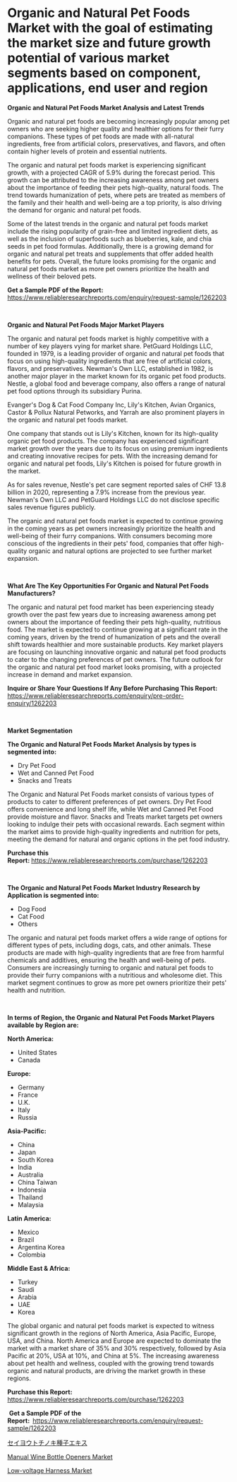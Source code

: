 <p><h1>Organic and Natural Pet Foods Market with the goal of estimating the market size and future growth potential of various market segments based on component, applications, end user and region</h1></p><p><strong>Organic and Natural Pet Foods Market Analysis and Latest Trends</strong></p>
<p><p>Organic and natural pet foods are becoming increasingly popular among pet owners who are seeking higher quality and healthier options for their furry companions. These types of pet foods are made with all-natural ingredients, free from artificial colors, preservatives, and flavors, and often contain higher levels of protein and essential nutrients.</p><p>The organic and natural pet foods market is experiencing significant growth, with a projected CAGR of 5.9% during the forecast period. This growth can be attributed to the increasing awareness among pet owners about the importance of feeding their pets high-quality, natural foods. The trend towards humanization of pets, where pets are treated as members of the family and their health and well-being are a top priority, is also driving the demand for organic and natural pet foods.</p><p>Some of the latest trends in the organic and natural pet foods market include the rising popularity of grain-free and limited ingredient diets, as well as the inclusion of superfoods such as blueberries, kale, and chia seeds in pet food formulas. Additionally, there is a growing demand for organic and natural pet treats and supplements that offer added health benefits for pets. Overall, the future looks promising for the organic and natural pet foods market as more pet owners prioritize the health and wellness of their beloved pets.</p></p>
<p><strong>Get a Sample PDF of the Report:&nbsp;</strong> <a href="https://www.reliableresearchreports.com/enquiry/request-sample/1262203">https://www.reliableresearchreports.com/enquiry/request-sample/1262203</a></p>
<p>&nbsp;</p>
<p><strong>Organic and Natural Pet Foods Major Market Players</strong></p>
<p><p>The organic and natural pet foods market is highly competitive with a number of key players vying for market share. PetGuard Holdings LLC, founded in 1979, is a leading provider of organic and natural pet foods that focus on using high-quality ingredients that are free of artificial colors, flavors, and preservatives. Newman's Own LLC, established in 1982, is another major player in the market known for its organic pet food products. Nestle, a global food and beverage company, also offers a range of natural pet food options through its subsidiary Purina.</p><p>Evanger's Dog & Cat Food Company Inc, Lily's Kitchen, Avian Organics, Castor & Pollux Natural Petworks, and Yarrah are also prominent players in the organic and natural pet foods market.</p><p>One company that stands out is Lily's Kitchen, known for its high-quality organic pet food products. The company has experienced significant market growth over the years due to its focus on using premium ingredients and creating innovative recipes for pets. With the increasing demand for organic and natural pet foods, Lily's Kitchen is poised for future growth in the market.</p><p>As for sales revenue, Nestle's pet care segment reported sales of CHF 13.8 billion in 2020, representing a 7.9% increase from the previous year. Newman's Own LLC and PetGuard Holdings LLC do not disclose specific sales revenue figures publicly.</p><p>The organic and natural pet foods market is expected to continue growing in the coming years as pet owners increasingly prioritize the health and well-being of their furry companions. With consumers becoming more conscious of the ingredients in their pets' food, companies that offer high-quality organic and natural options are projected to see further market expansion.</p></p>
<p>&nbsp;</p>
<p><strong>What Are The Key Opportunities For Organic and Natural Pet Foods Manufacturers?</strong></p>
<p><p>The organic and natural pet food market has been experiencing steady growth over the past few years due to increasing awareness among pet owners about the importance of feeding their pets high-quality, nutritious food. The market is expected to continue growing at a significant rate in the coming years, driven by the trend of humanization of pets and the overall shift towards healthier and more sustainable products. Key market players are focusing on launching innovative organic and natural pet food products to cater to the changing preferences of pet owners. The future outlook for the organic and natural pet food market looks promising, with a projected increase in demand and market expansion.</p></p>
<p><strong>Inquire or Share Your Questions If Any Before Purchasing This Report:</strong> <a href="https://www.reliableresearchreports.com/enquiry/pre-order-enquiry/1262203">https://www.reliableresearchreports.com/enquiry/pre-order-enquiry/1262203</a></p>
<p>&nbsp;</p>
<p><strong>Market Segmentation</strong></p>
<p><strong>The Organic and Natural Pet Foods Market Analysis by types is segmented into:</strong></p>
<p><ul><li>Dry Pet Food</li><li>Wet and Canned Pet Food</li><li>Snacks and Treats</li></ul></p>
<p><p>The Organic and Natural Pet Foods market consists of various types of products to cater to different preferences of pet owners. Dry Pet Food offers convenience and long shelf life, while Wet and Canned Pet Food provide moisture and flavor. Snacks and Treats market targets pet owners looking to indulge their pets with occasional rewards. Each segment within the market aims to provide high-quality ingredients and nutrition for pets, meeting the demand for natural and organic options in the pet food industry.</p></p>
<p><strong>Purchase this Report:&nbsp;</strong><a href="https://www.reliableresearchreports.com/purchase/1262203">https://www.reliableresearchreports.com/purchase/1262203</a></p>
<p>&nbsp;</p>
<p><strong>The Organic and Natural Pet Foods Market Industry Research by Application is segmented into:</strong></p>
<p><ul><li>Dog Food</li><li>Cat Food</li><li>Others</li></ul></p>
<p><p>The organic and natural pet foods market offers a wide range of options for different types of pets, including dogs, cats, and other animals. These products are made with high-quality ingredients that are free from harmful chemicals and additives, ensuring the health and well-being of pets. Consumers are increasingly turning to organic and natural pet foods to provide their furry companions with a nutritious and wholesome diet. This market segment continues to grow as more pet owners prioritize their pets' health and nutrition.</p></p>
<p>&nbsp;</p>
<p><strong>In terms of Region, the Organic and Natural Pet Foods Market Players available by Region are:</strong></p>
<p>
    <p> <strong> North America: </strong>
        <ul>
            <li>United States</li>
            <li>Canada</li>
        </ul>
        </p> 
    <p> <strong> Europe: </strong>
        <ul>
            <li>Germany</li>
            <li>France</li>
            <li>U.K.</li>
            <li>Italy</li>
            <li>Russia</li>
        </ul>
        </p> 
    <p> <strong> Asia-Pacific: </strong>
        <ul>
            <li>China</li>
            <li>Japan</li>
            <li>South Korea</li>
            <li>India</li>
            <li>Australia</li>
            <li>China Taiwan</li>
            <li>Indonesia</li>
            <li>Thailand</li>
            <li>Malaysia</li>
        </ul>
        </p> 
    <p> <strong> Latin America: </strong>
        <ul>
            <li>Mexico</li>
            <li>Brazil</li>
            <li>Argentina Korea</li>
            <li>Colombia</li>
        </ul>
        </p> 
    <p> <strong> Middle East & Africa: </strong>
        <ul>
            <li>Turkey</li>
            <li>Saudi</li>
            <li>Arabia</li>
            <li>UAE</li>
            <li>Korea</li>
        </ul>
    </p>
    </p>
<p><p>The global organic and natural pet foods market is expected to witness significant growth in the regions of North America, Asia Pacific, Europe, USA, and China. North America and Europe are expected to dominate the market with a market share of 35% and 30% respectively, followed by Asia Pacific at 20%, USA at 10%, and China at 5%. The increasing awareness about pet health and wellness, coupled with the growing trend towards organic and natural products, are driving the market growth in these regions.</p></p>
<p><strong>Purchase this Report: </strong><a href="https://www.reliableresearchreports.com/purchase/1262203">https://www.reliableresearchreports.com/purchase/1262203</a></p>
<p>&nbsp;<strong>Get a Sample PDF of the Report:&nbsp;&nbsp;</strong><a href="https://www.reliableresearchreports.com/enquiry/request-sample/1262203">https://www.reliableresearchreports.com/enquiry/request-sample/1262203</a></p>
<p><strong></strong></p>
<p><p><a href="https://github.com/mreklxf44233/Market-Research-Report-List-1/blob/main/36377427250.md">セイヨウトチノキ種子エキス</a></p><p><a href="https://github.com/CliffMedina6/Market-Research-Report-List-4/blob/main/manual-wine-bottle-openers-market.md">Manual Wine Bottle Openers Market</a></p><p><a href="https://gamy-alyssum-396.notion.site/Low-voltage-Harness-Market-Research-Report-Unlocks-Analysis-on-the-Market-Financial-Status-Market-S-24472c155e0447049d75c5c6cb67cdf3">Low-voltage Harness Market</a></p></p>